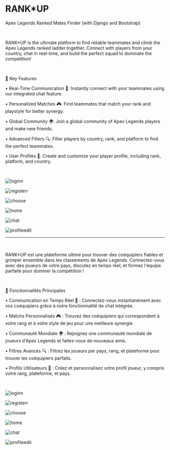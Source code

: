# RANK*UP
Apex Legends Ranked Mates Finder (with Django and Bootstrap)

&nbsp;

RANK*UP is the ultimate platform to find reliable teammates and climb the Apex Legends ranked ladder together. Connect with players from your country, chat in real-time, and build the perfect squad to dominate the competition!

&nbsp;

🚀 Key Features

• Real-Time Communication 💬: Instantly connect with your teammates using our integrated chat feature.

• Personalized Matches 🎮: Find teammates that match your rank and playstyle for better synergy.

• Global Community 🌍: Join a global community of Apex Legends players and make new friends.

• Advanced Filters 🔍: Filter players by country, rank, and platform to find the perfect teammates.

• User Profiles 👤: Create and customize your player profile, including rank, platform, and country.


&nbsp;
&nbsp;
&nbsp;
&nbsp;

![loginn](https://github.com/mdoyenblec/RANK-UP/assets/89549493/30001dcc-81bd-41ae-baf0-0c1beeb916f6)

![registerr](https://github.com/mdoyenblec/RANK-UP/assets/89549493/7b339cb1-f4a8-42a7-8c63-40c6bb4149ec)

![choose](https://github.com/mdoyenblec/RANK-UP/assets/89549493/55285a68-77be-4c1b-b3fa-d69b40ecea2f)

![home](https://github.com/mdoyenblec/RANK-UP/assets/89549493/f3cd5a73-f093-4388-9c27-df230b69b65f)

![chat](https://github.com/mdoyenblec/RANK-UP/assets/89549493/0c2fc321-cbcc-460b-87b4-9c4973fd5f05)

![profileedit](https://github.com/mdoyenblec/RANK-UP/assets/89549493/6b655d6c-4c4c-4c09-aeaf-8eacfb74e93d)






----------------------------------------------------------------------------------------------------------------------
&nbsp;
&nbsp;
&nbsp;


RANK*UP est une plateforme ultime pour trouver des coéquipiers fiables et grimper ensemble dans les classements de Apex Legends. Connectez-vous avec des joueurs de votre pays, discutez en temps réel, et formez l'équipe parfaite pour dominer la compétition !

&nbsp;

🚀 Fonctionnalités Principales

• Communication en Temps Réel 💬 : Connectez-vous instantanément avec vos coéquipiers grâce à notre fonctionnalité de chat intégrée.

• Matchs Personnalisés 🎮 : Trouvez des coéquipiers qui correspondent à votre rang et à votre style de jeu pour une meilleure synergie.

• Communauté Mondiale 🌍 : Rejoignez une communauté mondiale de joueurs d'Apex Legends et faites-vous de nouveaux amis.

• Filtres Avancés 🔍 : Filtrez les joueurs par pays, rang, et plateforme pour trouver les coéquipiers parfaits.

• Profils Utilisateurs 👤 : Créez et personnalisez votre profil joueur, y compris votre rang, plateforme, et pays.

&nbsp;
&nbsp;
&nbsp;
&nbsp;

![loginn](https://github.com/mdoyenblec/RANK-UP/assets/89549493/30001dcc-81bd-41ae-baf0-0c1beeb916f6)

![registerr](https://github.com/mdoyenblec/RANK-UP/assets/89549493/7b339cb1-f4a8-42a7-8c63-40c6bb4149ec)

![choose](https://github.com/mdoyenblec/RANK-UP/assets/89549493/55285a68-77be-4c1b-b3fa-d69b40ecea2f)

![home](https://github.com/mdoyenblec/RANK-UP/assets/89549493/f3cd5a73-f093-4388-9c27-df230b69b65f)

![chat](https://github.com/mdoyenblec/RANK-UP/assets/89549493/d43198d2-416b-4364-9113-424fca7c0d9d)

![profileedit](https://github.com/mdoyenblec/RANK-UP/assets/89549493/6b655d6c-4c4c-4c09-aeaf-8eacfb74e93d)

